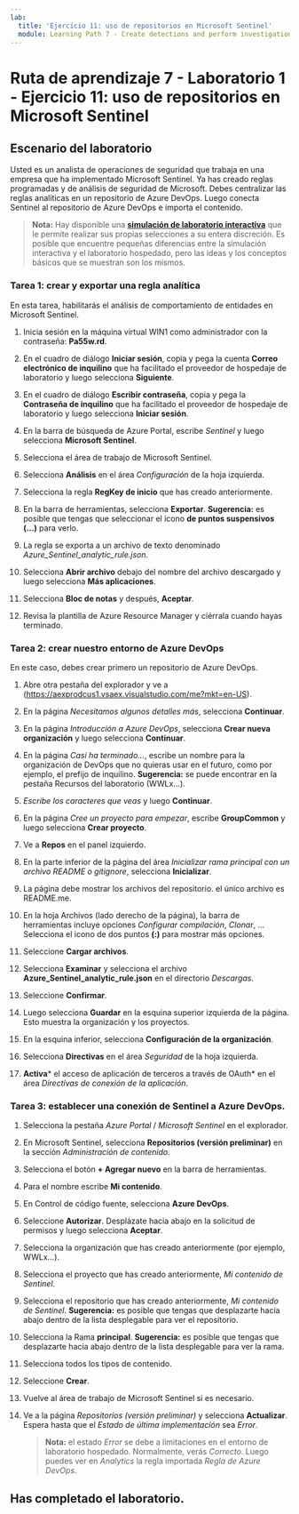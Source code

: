 ```yaml
---
lab:
  title: 'Ejercicio 11: uso de repositorios en Microsoft Sentinel'
  module: Learning Path 7 - Create detections and perform investigations using Microsoft Sentinel
---
```


# Ruta de aprendizaje 7 - Laboratorio 1 - Ejercicio 11: uso de repositorios en Microsoft Sentinel

## Escenario del laboratorio

Usted es un analista de operaciones de seguridad que trabaja en una empresa que ha implementado Microsoft Sentinel. Ya has creado reglas programadas y de análisis de seguridad de Microsoft.  Debes centralizar las reglas analíticas en un repositorio de Azure DevOps.  Luego conecta Sentinel al repositorio de Azure DevOps e importa el contenido. 

>**Nota:** Hay disponible una **[simulación de laboratorio interactiva](https://mslabs.cloudguides.com/guides/SC-200%20Lab%20Simulation%20-%20Use%20repositories%20in%20Microsoft%20Sentinel)** que le permite realizar sus propias selecciones a su entera discreción. Es posible que encuentre pequeñas diferencias entre la simulación interactiva y el laboratorio hospedado, pero las ideas y los conceptos básicos que se muestran son los mismos. 


### Tarea 1: crear y exportar una regla analítica

En esta tarea, habilitarás el análisis de comportamiento de entidades en Microsoft Sentinel.

1. Inicia sesión en la máquina virtual WIN1 como administrador con la contraseña: **Pa55w.rd**.  

1. En el cuadro de diálogo **Iniciar sesión**, copia y pega la cuenta **Correo electrónico de inquilino** que ha facilitado el proveedor de hospedaje de laboratorio y luego selecciona **Siguiente**.

1. En el cuadro de diálogo **Escribir contraseña**, copia y pega la **Contraseña de inquilino** que ha facilitado el proveedor de hospedaje de laboratorio y luego selecciona **Iniciar sesión**.

1. En la barra de búsqueda de Azure Portal, escribe *Sentinel* y luego selecciona **Microsoft Sentinel**.

1. Selecciona el área de trabajo de Microsoft Sentinel.

1. Selecciona **Análisis** en el área *Configuración* de la hoja izquierda.

1. Selecciona la regla **RegKey de inicio** que has creado anteriormente.

1. En la barra de herramientas, selecciona **Exportar**. **Sugerencia:** es posible que tengas que seleccionar el icono **de puntos suspensivos (...)** para verlo.

1. La regla se exporta a un archivo de texto denominado *Azure_Sentinel_analytic_rule.json*.

1. Selecciona **Abrir archivo** debajo del nombre del archivo descargado y luego selecciona **Más aplicaciones**.

1. Selecciona **Bloc de notas** y después, **Aceptar**.

1. Revisa la plantilla de Azure Resource Manager y ciérrala cuando hayas terminado.


### Tarea 2: crear nuestro entorno de Azure DevOps

En este caso, debes crear primero un repositorio de Azure DevOps.

1. Abre otra pestaña del explorador y ve a (https://aexprodcus1.vsaex.visualstudio.com/me?mkt=en-US).

1. En la página *Necesitamos algunos detalles más*, selecciona **Continuar**.

1. En la página *Introducción a Azure DevOps*, selecciona **Crear nueva organización** y luego selecciona **Continuar**.

1. En la página *Casi ha terminado...*, escribe un nombre para la organización de DevOps que no quieras usar en el futuro, como por ejemplo, el prefijo de inquilino. **Sugerencia:** se puede encontrar en la pestaña Recursos del laboratorio (WWLx...).

1. *Escribe los caracteres que veas* y luego **Continuar**.

1. En la página *Cree un proyecto para empezar*, escribe **GroupCommon** y luego selecciona **Crear proyecto**.

1. Ve a **Repos** en el panel izquierdo.

1. En la parte inferior de la página del área *Inicializar rama principal con un archivo README o gitignore*, selecciona **Inicializar**.

1. La página debe mostrar los archivos del repositorio.  el único archivo es README.me.

1. En la hoja Archivos (lado derecho de la página), la barra de herramientas incluye opciones *Configurar compilación*, *Clonar*, ... Selecciona el icono de dos puntos **(:)** para mostrar más opciones.

1. Seleccione **Cargar archivos**.

1. Selecciona **Examinar** y selecciona el archivo **Azure_Sentinel_analytic_rule.json** en el directorio *Descargas*.

1. Seleccione **Confirmar**.

1. Luego selecciona **Guardar** en la esquina superior izquierda de la página.  Esto muestra la organización y los proyectos.

1. En la esquina inferior, selecciona **Configuración de la organización**.

1. Selecciona **Directivas** en el área *Seguridad* de la hoja izquierda.

1. **Activa*** el acceso de aplicación de terceros a través de OAuth* en el área *Directivas de conexión de la aplicación*.


### Tarea 3: establecer una conexión de Sentinel a Azure DevOps.

1. Selecciona la pestaña *Azure Portal* / *Microsoft Sentinel* en el explorador.

1. En Microsoft Sentinel, selecciona **Repositorios (versión preliminar)** en la sección *Administración de contenido*.

1. Selecciona el botón **+ Agregar nuevo** en la barra de herramientas.

1. Para el nombre escribe **Mi contenido**.

1. En Control de código fuente, selecciona **Azure DevOps**.

1. Seleccione **Autorizar**. Desplázate hacia abajo en la solicitud de permisos y luego selecciona **Aceptar**.

1. Selecciona la organización que has creado anteriormente (por ejemplo, WWLx...).

1. Selecciona el proyecto que has creado anteriormente, *Mi contenido de Sentinel*.

1. Selecciona el repositorio que has creado anteriormente, *Mi contenido de Sentinel*. **Sugerencia:** es posible que tengas que desplazarte hacia abajo dentro de la lista desplegable para ver el repositorio.

1. Selecciona la Rama **principal**. **Sugerencia:** es posible que tengas que desplazarte hacia abajo dentro de la lista desplegable para ver la rama.

1. Selecciona todos los tipos de contenido.

1. Seleccione **Crear**.

1. Vuelve al área de trabajo de Microsoft Sentinel si es necesario.

1. Ve a la página *Repositorios (versión preliminar)* y selecciona **Actualizar**. Espera hasta que el *Estado de última implementación* sea *Error*.  

    >**Nota:** el estado *Error* se debe a limitaciones en el entorno de laboratorio hospedado. Normalmente, verás *Correcto*. Luego puedes ver en *Analytics* la regla importada *Regla de Azure DevOps*.


## Has completado el laboratorio.
